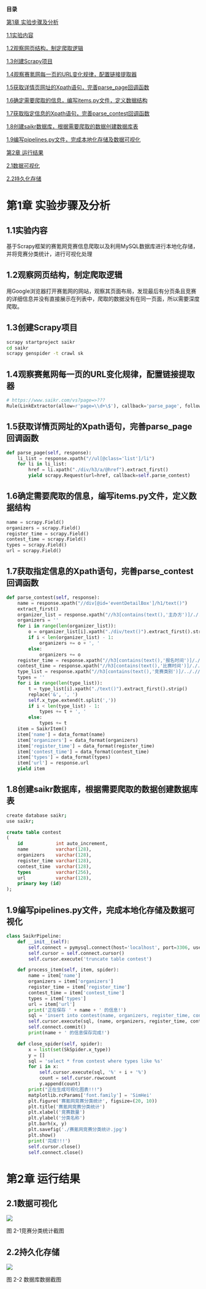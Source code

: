 **目录**

[第1章 实验步骤及分析](#第1章-实验步骤及分析)

[1.1实验内容](#11实验内容)

[1.2观察网页结构，制定爬取逻辑](#12观察网页结构制定爬取逻辑)

[1.3创建Scrapy项目](#13创建scrapy项目)

[1.4观察赛氪网每一页的URL变化规律，配置链接提取器](#14观察赛氪网每一页的url变化规律配置链接提取器)

[1.5获取详情页网址的Xpath语句，完善parse_page回调函数](#15获取详情页网址的xpath语句完善parse_page回调函数)

[1.6确定需要爬取的信息，编写items.py文件，定义数据结构](#16确定需要爬取的信息编写itemspy文件定义数据结构)

[1.7获取指定信息的Xpath语句，完善parse_contest回调函数](#17获取指定信息的xpath语句完善parse_contest回调函数)

[1.8创建saikr数据库，根据需要爬取的数据创建数据库表](#18创建saikr数据库根据需要爬取的数据创建数据库表)

[1.9编写pipelines.py文件，完成本地化存储及数据可视化](#19编写pipelinespy文件完成本地化存储及数据可视化)

[第2章 运行结果](#第2章-运行结果)

[2.1数据可视化](#21数据可视化)

[2.2持久化存储](#22持久化存储)

#  

# 第1章 实验步骤及分析

## 1.1实验内容

基于Scrapy框架的赛氪网竞赛信息爬取以及利用MySQL数据库进行本地化存储，并将竞赛分类统计，进行可视化处理

## 1.2观察网页结构，制定爬取逻辑

用Google浏览器打开赛氪网的网站，观察其页面布局，发现最后有分页条且竞赛的详细信息并没有直接展示在列表中，爬取的数据没有在同一页面，所以需要深度爬取。

## 1.3创建Scrapy项目

```bash
scrapy startproject saikr
cd saikr
scrapy genspider -t crawl sk
```

## 1.4观察赛氪网每一页的URL变化规律，配置链接提取器

```py
# https://www.saikr.com/vs?page=>???
Rule(LinkExtractor(allow=r'page=\\d+\$'), callback='parse_page', follow=True)
```

## 1.5获取详情页网址的Xpath语句，完善parse_page回调函数

```py
def parse_page(self, response):
    li_list = response.xpath("//ul[@class='list']/li")
    for li in li_list:
        href = li.xpath("./div/h3/a/@href").extract_first()
        yield scrapy.Request(url=href, callback=self.parse_contest)
```

## 1.6确定需要爬取的信息，编写items.py文件，定义数据结构

```py
name = scrapy.Field()
organizers = scrapy.Field()
register_time = scrapy.Field()
contest_time = scrapy.Field()
types = scrapy.Field()
url = scrapy.Field()
```

## 1.7获取指定信息的Xpath语句，完善parse_contest回调函数

```py
def parse_contest(self, response):
    name = response.xpath("//div[@id='eventDetailBox']/h1/text()")
    extract_first()
    organizer_list = response.xpath("//h3[contains(text(),'主办方')]/./..//ul/li")
    organizers = ''
    for i in range(len(organizer_list)):
        o = organizer_list[i].xpath("./div/text()").extract_first().strip()
        if i < len(organizer_list) - 1:
            organizers += o + ', '
        else:
            organizers += o
    register_time = response.xpath("//h3[contains(text(),'报名时间')]/./..//ul/li/div/text()").extract_first()
    contest_time = response.xpath("//h3[contains(text(),'比赛时间')]/./..//ul/li/div/text()").extract_first()
    type_list = response.xpath("//h3[contains(text(),'竞赛类别')]/.././/ul/li/div/span")
    types = ''
    for i in range(len(type_list)):
        t = type_list[i].xpath("./text()").extract_first().strip()
        replace('&', ', ')
        self.x_type.extend(t.split(','))
        if i < len(type_list) - 1:
            types += t + ', '
        else:
            types += t
    item = SaikrItem()
    item['name'] = data_format(name)
    item['organizers'] = data_format(organizers)
    item['register_time'] = data_format(register_time)
    item['contest_time'] = data_format(contest_time)
    item['types'] = data_format(types)
    item['url'] = response.url
    yield item
```

## 1.8创建saikr数据库，根据需要爬取的数据创建数据库表

```bash
create database saikr;
use saikr;
```

```sql
create table contest
(
    id            int auto_increment,
    name          varchar(128),
    organizers    varchar(128),
    register_time varchar(128),
    contest_time  varchar(128),
    types         varchar(256),
    url           varchar(128),
    primary key (id)
);
```

## 1.9编写pipelines.py文件，完成本地化存储及数据可视化

```py
class SaikrPipeline:
    def __init__(self):
        self.connect = pymysql.connect(host='localhost', port=3306, user='***', password='***', db='saikr')
        self.cursor = self.connect.cursor()
        self.cursor.execute('truncate table contest')

    def process_item(self, item, spider):
        name = item['name']
        organizers = item['organizers']
        register_time = item['register_time']
        contest_time = item['contest_time']
        types = item['types']
        url = item['url']
        print('正在保存 ' + name + ' 的信息!')
        sql = 'insert into contest(name, organizers, register_time, contest_time, types, url) values (%s,%s,%s,%s,%s,%s)'
        self.cursor.execute(sql, (name, organizers, register_time, contest_time, types, url))
        self.connect.commit()
        print(name + ' 的信息保存完成!')

    def close_spider(self, spider):
        x = list(set(SkSpider.x_type))
        y = []
        sql = 'select * from contest where types like %s'
        for i in x:
            self.cursor.execute(sql, '%' + i + '%')
            count = self.cursor.rowcount
            y.append(count)
        print("正在生成可视化图表!!!")
        matplotlib.rcParams['font.family'] = 'SimHei'
        plt.figure('赛氪网竞赛分类统计', figsize=(20, 10))
        plt.title('赛氪网竞赛分类统计')
        plt.xlabel('竞赛数量')
        plt.ylabel('分类名称')
        plt.barh(x, y)
        plt.savefig('./赛氪网竞赛分类统计.jpg')
        plt.show()
        print('完成!!!')
        self.cursor.close()
        self.connect.close()
```

# 第2章 运行结果
## 2.1数据可视化
![](https://pic.imgdb.cn/item/62a1dde70947543129d66ac9.png)

图 2-1竞赛分类统计截图
## 2.2持久化存储
![](https://pic.imgdb.cn/item/62a1ddfc0947543129d687c5.png)

图 2-2 数据库数据截图
